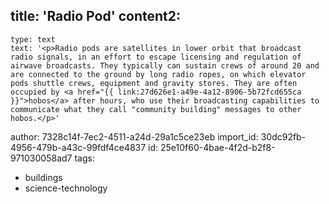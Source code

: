 title: 'Radio Pod'
content2:
  -
    type: text
    text: '<p>Radio pods are satellites in lower orbit that broadcast radio signals, in an effort to escape licensing and regulation of airwave broadcasts. They typically can sustain crews of around 20 and are connected to the ground by long radio ropes, on which elevator pods shuttle crews, equipment and gravity stores. They are often occupied by <a href="{{ link:27d626e1-a49e-4a12-8906-5b72fcd655ca }}">hobos</a> after hours, who use their broadcasting capabilities to communicate what they call "community building" messages to other hobos.</p>'
author: 7328c14f-7ec2-4511-a24d-29a1c5ce23eb
import_id: 30dc92fb-4956-479b-a43c-99fdf4ce4837
id: 25e10f60-4bae-4f2d-b2f8-971030058ad7
tags:
  - buildings
  - science-technology
